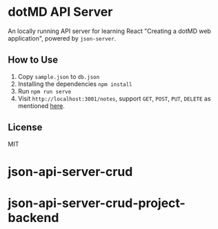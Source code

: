 # dotMD API Server

An locally running API server for learning React "Creating a dotMD web application", powered by `json-server`.

## How to Use

1. Copy `sample.json` to `db.json`
2. Installing the dependencies `npm install`
3. Run `npm run serve`
4. Visit `http://localhost:3001/notes`, support `GET`, `POST`, `PUT`, `DELETE` as mentioned [here](https://github.com/typicode/json-server).

## License

MIT
# json-api-server-crud
# json-api-server-crud-project-backend

